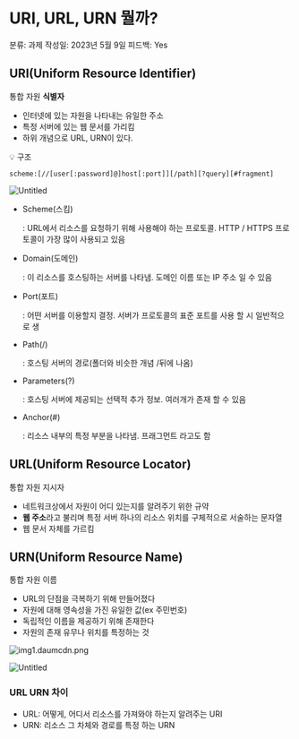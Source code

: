 # URI, URL, URN 뭘까?

분류: 과제
작성일: 2023년 5월 9일
피드백: Yes

## URI(Uniform Resource Identifier)

통합 자원 **식별자**

- 인터넷에 있는 자원을 나타내는 유일한 주소
- 특정 서버에 있는 웹 문서를 가리킴
- 하위 개념으로 URL, URN이 있다.

<aside>
💡 구조

`scheme:[//[user[:password]@]host[:port]][/path][?query][#fragment]`

![Untitled](URI,%20URL,%20URN%20%E1%84%86%E1%85%AF%E1%86%AF%E1%84%81%E1%85%A1%203424efcd3e844e89a702a437f1415d73/Untitled.png)

- Scheme(스킴)
    
    : URL에서 리소스를 요청하기 위해 사용해야 하는 프로토콜. HTTP / HTTPS 프로토콜이 가장 많이 사용되고 있음
    
- Domain(도메인)
    
    : 이 리소스를 호스팅하는 서버를 나타냄. 도메인 이름 또는 IP 주소 일 수 있음
    
- Port(포트)
    
    : 어떤 서버를 이용할지 결정.  서버가 프로토콜의 표준 포트를 사용 할 시 일반적으로 생
    
- Path(/)
    
    : 호스팅 서버의 경로(폴더와 비슷한 개념 /뒤에 나옴)
    
- Parameters(?)
    
    : 호스팅 서버에 제공되는 선택적 추가 정보. 여러개가 존재 할 수 있음
    
- Anchor(#)
    
    : 리소스 내부의 특정 부분을 나타냄. 프래그먼트 라고도 함
    
</aside>

## URL(**Uniform Resource Locator)**

통합 자원 지시자

- 네트워크상에서 자원이 어디 있는지를 알려주기 위한 규약
- **웹 주소**라고 불리며 특정 서버 하나의 리소스 위치를 구체적으로 서술하는 문자열
- 웹 문서 자체를 가르킴

## URN(**Uniform Resource Name)**

통합 자원 이름

- URL의 단점을 극복하기 위해 만들어졌다
- 자원에 대해 영속성을 가진 유일한 값(ex 주민번호)
- 독립적인 이름을 제공하기 위해 존재한다
- 자원의 존재 유무나 위치를 특정하는 것

![img1.daumcdn.png](URI,%20URL,%20URN%20%E1%84%86%E1%85%AF%E1%86%AF%E1%84%81%E1%85%A1%203424efcd3e844e89a702a437f1415d73/img1.daumcdn.png)

![Untitled](URI,%20URL,%20URN%20%E1%84%86%E1%85%AF%E1%86%AF%E1%84%81%E1%85%A1%203424efcd3e844e89a702a437f1415d73/Untitled%201.png)

### URL URN 차이

- URL: 어떻게, 어디서 리소스를 가져와야 하는지 알려주는 URI
- URN: 리소스 그 차체와 경로를 특정 하는 URN